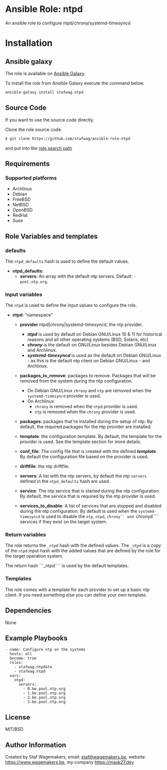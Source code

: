 # Ansible Role: ntpd

An ansible role to configure ntpd/chrony/systemd-timesyncd

# Installation

## Ansible galaxy

The role is available on [Ansible Galaxy](https://galaxy.ansible.com/ui/standalone/roles/stafwag/ntpd/).

To install the role from Ansible Galaxy execute the command below. 

```bash
ansible-galaxy install stafwag.ntpd
```
## Source Code

If you want to use the source code directly.

Clone the role source code.

```bash
$ git clone https://github.com/stafwag/ansible-role-ntpd
```

and put into the [role search path](https://docs.ansible.com/ansible/2.4/playbooks_reuse_roles.html#role-search-path)

## Requirements

### Supported platforms

* Archlinux
* Debian
* FreeBSD
* NetBSD
* OpenBSD
* RedHat
* Suse

## Role Variables and templates

### defaults

The ```ntpd_defaults``` hash is used to define the default values.

* **ntpd_defaults**:
    * **servers**: An array with the default ntp servers. Default: ```- pool.ntp.org```.

### Input variables

The ```ntpd``` is used to define the input values to configure the role.

* **ntpd**: "namespace"

    * **provider** ntpd|chrony|systemd-timesyncd, the ntp provider. 
      * ***ntpd*** is used by default on Debian GNU/Linux 10 & 11 for historical reasons and all other operating systems (BSD, Solaris, etc)
      * ***chrony*** is the default on GNU/Linux besides Debian GNU/Linux and Archlinux.
      * ***systemd-timesyncd*** is used as the default on Debian GNU/Linux - as this is the default ntp client on Debian GNU/Linux - and Archlinux.

    * **packages_to_remove**: packages to remove. Packages that will be removed from the system during the ntp configuration.
        * On Debian GNU/Linux ```chrony``` and ```ntp``` are removed when the ```systemd-timesyncd``` provider is used. 
        * On Archlinux
            * ```chrony``` is removed when the ```ntpd``` provider is used. 
            * ```ntp``` is removed when the ```chrony``` provider is used. 

    * **packages**: packages that're installed during the setup of ntp. By default, the required packages for the ntp provider are installed.
    * **template**: the configuration template. By default, the template for the provider is used. See the template section for more details.
    * **conf_file**: The config file that is created with the defined ***template***. By default the configuration file based on the provider is used.
    * **driftfile**: the ntp driftfile. 
    * **servers**: A list with the ntp servers, by default the ntp ```servers``` defined in the ```ntpd_defaults``` hash are used. 
    * **service**: The ntp service that is started during the ntp configuration. By default, the service that is required by the ntp provider is used.
    * **services_to_disable**: A list of services that are stopped and disabled during the ntp configuration. By  default is used when the ```systemd-timesyncd``` is used to disable the ```ntp```, ```ntpd```, ```chrony`` and ```chronyd```` services if they exist on the target system.

### Return variables

The role returns the ```_ntpd``` hash with the defined values. The ```_ntpd``` is a copy of the ```ntpd``` input hash with the added values that are defined by the role for the target operation system.

The return hash ```_ntpd```` is used by the default templates.

### Templates

The role comes with a template for each provider to set up a basic ntp client. If you need something else you can define your own template.
    
## Dependencies

None

## Example Playbooks

```
- name: Configure ntp on the systems
  hosts: all
  become: true
  roles:
    - stafwag.ntpdate
    - stafwag.ntpd
  vars:
    ntpd:
      servers:
        - 0.be.pool.ntp.org
        - 1.be.pool.ntp.org
        - 2.be.pool.ntp.org
        - 3.be.pool.ntp.org
```

## License

MIT/BSD

## Author Information

Created by Staf Wagemakers, email: staf@wagemakers.be, website: https://www.wagemakers.be, my company https://mask27.dev
